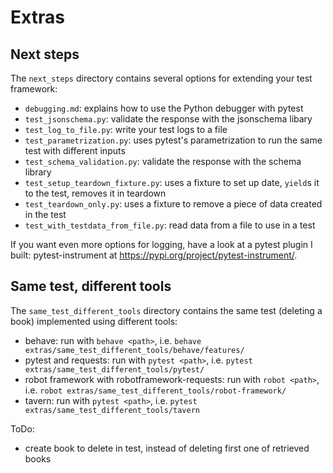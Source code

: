 # Extras

## Next steps

The `next_steps` directory contains several options for extending your test framework:
- `debugging.md`: explains how to use the Python debugger with pytest
- `test_jsonschema.py`: validate the response with the jsonschema libary
- `test_log_to_file.py`: write your test logs to a file
- `test_parametrization.py`: uses pytest's parametrization to run the same test with different inputs
- `test_schema_validation.py`: validate the response with the schema library
- `test_setup_teardown_fixture.py`: uses a fixture to set up date, `yield`s it to the test, removes it in teardown
- `test_teardown_only.py`: uses a fixture to remove a piece of data created in the test
- `test_with_testdata_from_file.py`: read data from a file to use in a test

If you want even more options for logging, have a look at a pytest plugin I built: pytest-instrument at
https://pypi.org/project/pytest-instrument/.


## Same test, different tools
The `same_test_different_tools` directory contains the same test (deleting a book) implemented
using different tools:
- behave: run with `behave <path>`, i.e. `behave extras/same_test_different_tools/behave/features/`
- pytest and requests: run with `pytest <path>`, i.e. `pytest extras/same_test_different_tools/pytest/`
- robot framework with robotframework-requests:  run with `robot <path>`, i.e. `robot extras/same_test_different_tools/robot-framework/`
- tavern:  run with  `pytest <path>`, i.e. `pytest extras/same_test_different_tools/tavern`


ToDo:
- create book to delete in test, instead of deleting first one of retrieved books
